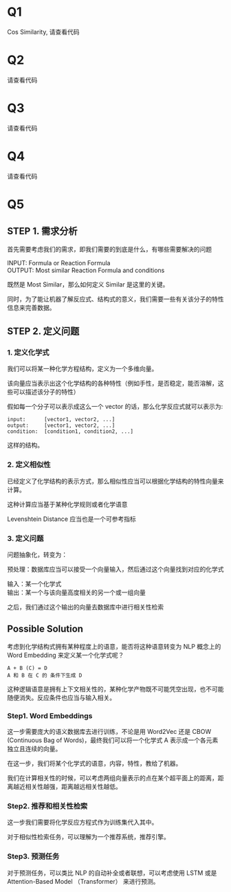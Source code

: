 # Q1
Cos Similarity, 请查看代码

# Q2
请查看代码

# Q3
请查看代码

# Q4
请查看代码

# Q5
## STEP 1. 需求分析
首先需要考虑我们的需求，即我们需要的到底是什么，有哪些需要解决的问题

INPUT:  Formula or Reaction Formula  
OUTPUT: Most similar Reaction Formula and conditions

既然是 Most Similar，那么如何定义 Similar 是这里的关键。

同时，为了能让机器了解反应式、结构式的意义，我们需要一些有关该分子的特性信息来完善数据。

## STEP 2. 定义问题
### 1. 定义化学式
我们可以将某一种化学方程结构，定义为一个多维向量。

该向量应当表示出这个化学结构的各种特性（例如手性，是否稳定，能否溶解，这些可以描述该分子的特性）

假如每一个分子可以表示成这么一个 vector 的话，那么化学反应式就可以表示为:
```
input:      [vector1, vector2, ...]
output:     [vector1, vector2, ...]
condition:  [condition1, condition2, ...]
```
这样的结构。

### 2. 定义相似性
已经定义了化学结构的表示方式，那么相似性应当可以根据化学结构的特性向量来计算。

这种计算应当基于某种化学规则或者化学语意

Levenshtein Distance 应当也是一个可参考指标

### 3. 定义问题
问题抽象化，转变为：

预处理：数据库应当可以接受一个向量输入，然后通过这个向量找到对应的化学式

输入：某一个化学式  
输出：某一个与该向量高度相关的另一个或一组向量  

之后，我们通过这个输出的向量去数据库中进行相关性检索

## Possible Solution
考虑到化学结构式拥有某种程度上的语意，能否将这种语意转变为 NLP 概念上的 Word Embedding 来定义某一个化学式呢？
```
A + B (C) = D
A 和 B 在 C 的 条件下生成 D
```
这种逻辑语意是拥有上下文相关性的，某种化学产物既不可能凭空出现，也不可能随便消失。反应条件也应当与输入相关。

### Step1. Word Embeddings
这一步需要庞大的语义数据库去进行训练，不论是用 Word2Vec 还是 CBOW (Continuous Bag of Words)，最终我们可以将一个化学式 A 表示成一个各元素独立且连续的向量。

在这一步，我们将某个化学式的语意，内容，特性，教给了机器。

我们在计算相关性的时候，可以考虑两组向量表示的点在某个超平面上的距离，距离越近相关性越强，距离越远相关性越低。

### Step2. 推荐和相关性检索
这一步我们需要将化学反应方程式作为训练集代入其中。

对于相似性检索任务，可以理解为一个推荐系统，推荐引擎。

### Step3. 预测任务
对于预测任务，可以类比 NLP 的自动补全或者联想，可以考虑使用 LSTM 或是 Attention-Based Model （Transformer） 来进行预测。
